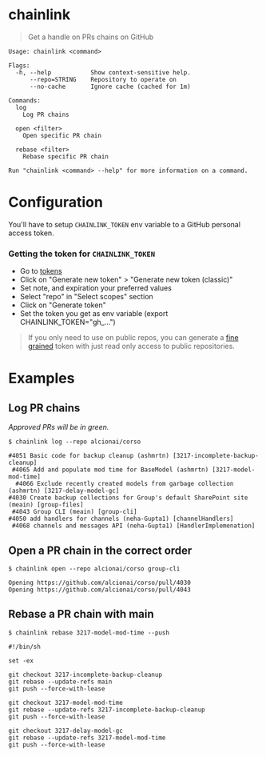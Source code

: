 # chainlink

> Get a handle on PRs chains on GitHub

```
Usage: chainlink <command>

Flags:
  -h, --help           Show context-sensitive help.
      --repo=STRING    Repository to operate on
      --no-cache       Ignore cache (cached for 1m)

Commands:
  log
    Log PR chains

  open <filter>
    Open specific PR chain

  rebase <filter>
    Rebase specific PR chain

Run "chainlink <command> --help" for more information on a command.
```

# Configuration

You'll have to setup `CHAINLINK_TOKEN` env variable to a GitHub personal access token.

### Getting the token for `CHAINLINK_TOKEN`

- Go to [tokens](https://github.com/settings/tokens)
- Click on "Generate new token" > "Generate new token (classic)"
- Set note, and expiration your preferred values
- Select "repo" in "Select scopes" section
- Click on "Generate token"
- Set the token you get as env variable (export CHAINLINK_TOKEN="gh_...")

> If you only need to use on public repos, you can generate a [fine
> grained](https://github.com/settings/tokens?type=beta) token with
> just read only access to public repositories.

# Examples

## Log PR chains

_Approved PRs will be in green._

```
$ chainlink log --repo alcionai/corso

#4051 Basic code for backup cleanup (ashmrtn) [3217-incomplete-backup-cleanup]
 #4065 Add and populate mod time for BaseModel (ashmrtn) [3217-model-mod-time]
  #4066 Exclude recently created models from garbage collection (ashmrtn) [3217-delay-model-gc]
#4030 Create backup collections for Group's default SharePoint site (meain) [group-files]
 #4043 Group CLI (meain) [group-cli]
#4050 add handlers for channels (neha-Gupta1) [channelHandlers]
 #4068 channels and messages API (neha-Gupta1) [HandlerImplemenation]
```

## Open a PR chain in the correct order

```
$ chainlink open --repo alcionai/corso group-cli

Opening https://github.com/alcionai/corso/pull/4030
Opening https://github.com/alcionai/corso/pull/4043
```

## Rebase a PR chain with main

```
$ chainlink rebase 3217-model-mod-time --push

#!/bin/sh

set -ex

git checkout 3217-incomplete-backup-cleanup
git rebase --update-refs main
git push --force-with-lease

git checkout 3217-model-mod-time
git rebase --update-refs 3217-incomplete-backup-cleanup
git push --force-with-lease

git checkout 3217-delay-model-gc
git rebase --update-refs 3217-model-mod-time
git push --force-with-lease
```
